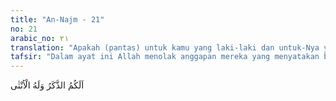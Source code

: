 ```yaml
---
title: "An-Najm - 21"
no: 21
arabic_no: ٢١
translation: "Apakah (pantas) untuk kamu yang laki-laki dan untuk-Nya yang perempuan?"
tafsir: "Dalam ayat ini Allah menolak anggapan mereka yang menyatakan bahwa Dia mempunyai anak perempuan dan mereka mempunyai anak laki-laki yang disebabkan oleh persangkaan mereka bahwa perempuan itu lemah dan mempunyai kekurangan sedangkan lakilaki itu sempurna. Ini mengungkapkan anggapan mereka bahwa Allah mempunyai kekurangan, sedangkan mereka yang memiliki kekurangan itu menganggap diri mereka sempurna. ("
---
```


اَلَكُمُ الذَّكَرُ وَلَهُ الْاُنْثٰى 
